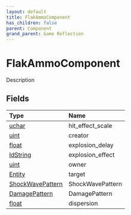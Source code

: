 ```yaml
---
layout: default
title: FlakAmmoComponent
has_children: false
parent: Component
grand_parent: Game Reflection
---
```

# FlakAmmoComponent
Description 

## Fields
| Type | Name |
|:-------------|:--------------|
| [uchar](/game-reflection/enums/uchar.md) | hit_effect_scale |
| [uint](/game-reflection/components/uint.md) | creator |
| [float](/game-reflection/components/float.md) | explosion_delay |
| [IdString](/game-reflection/components/id_string.md) | explosion_effect |
| [uint](/game-reflection/components/uint.md) | owner |
| [Entity](/game-reflection/classes/entity.md) | target |
| [ShockWavePattern](/game-reflection/classes/shock_wave_pattern.md) | ShockWavePattern |
| [DamagePattern](/game-reflection/classes/damage_pattern.md) | DamagePattern |
| [float](/game-reflection/components/float.md) | dispersion |
